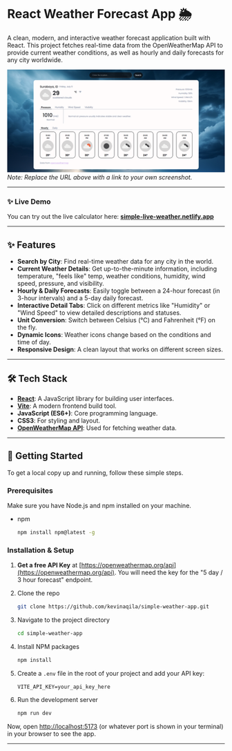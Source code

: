 # React Weather Forecast App 🌦️

A clean, modern, and interactive weather forecast application built with React. This project fetches real-time data from the OpenWeatherMap API to provide current weather conditions, as well as hourly and daily forecasts for any city worldwide.

![Weather App Screenshot](src/assets/screenshot-display.png) 
*Note: Replace the URL above with a link to your own screenshot.*

---

### ✨ Live Demo

You can try out the live calculator here:
**[simple-live-weather.netlify.app](https://simple-live-weather.netlify.app/)**

---

## ✨ Features

* **Search by City**: Find real-time weather data for any city in the world.
* **Current Weather Details**: Get up-to-the-minute information, including temperature, "feels like" temp, weather conditions, humidity, wind speed, pressure, and visibility.
* **Hourly & Daily Forecasts**: Easily toggle between a 24-hour forecast (in 3-hour intervals) and a 5-day daily forecast.
* **Interactive Detail Tabs**: Click on different metrics like "Humidity" or "Wind Speed" to view detailed descriptions and statuses.
* **Unit Conversion**: Switch between Celsius (°C) and Fahrenheit (°F) on the fly.
* **Dynamic Icons**: Weather icons change based on the conditions and time of day.
* **Responsive Design**: A clean layout that works on different screen sizes.

---

## 🛠️ Tech Stack

* **[React](https://react.dev/)**: A JavaScript library for building user interfaces.
* **[Vite](https://vitejs.dev/)**: A modern frontend build tool.
* **JavaScript (ES6+)**: Core programming language.
* **CSS3**: For styling and layout.
* **[OpenWeatherMap API](https://openweathermap.org/api)**: Used for fetching weather data.

---

## 🚀 Getting Started

To get a local copy up and running, follow these simple steps.

### Prerequisites

Make sure you have Node.js and npm installed on your machine.
* npm
    ```sh
    npm install npm@latest -g
    ```

### Installation & Setup

1.  **Get a free API Key** at [https://openweathermap.org/api](https://openweathermap.org/api). You will need the key for the "5 day / 3 hour forecast" endpoint.

2.  Clone the repo
    ```sh
    git clone https://github.com/kevinaqila/simple-weather-app.git
    ```

3.  Navigate to the project directory
    ```sh
    cd simple-weather-app
    ```

4.  Install NPM packages
    ```sh
    npm install
    ```

5.  Create a `.env` file in the root of your project and add your API key:
    ```
    VITE_API_KEY=your_api_key_here
    ```

6.  Run the development server
    ```sh
    npm run dev
    ```

Now, open [http://localhost:5173](http://localhost:5173) (or whatever port is shown in your terminal) in your browser to see the app.

---
